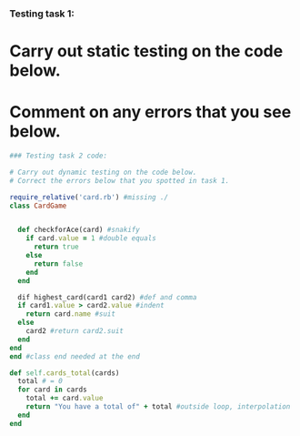### Testing task 1:

# Carry out static testing on the code below.
# Comment on any errors that you see below.
```ruby
### Testing task 2 code:

# Carry out dynamic testing on the code below.
# Correct the errors below that you spotted in task 1.

require_relative('card.rb') #missing ./
class CardGame


  def checkforAce(card) #snakify
    if card.value = 1 #double equals
      return true
    else
      return false
    end
  end

  dif highest_card(card1 card2) #def and comma
  if card1.value > card2.value #indent
    return card.name #suit
  else
    card2 #return card2.suit
  end
end
end #class end needed at the end

def self.cards_total(cards)
  total # = 0
  for card in cards
    total += card.value
    return "You have a total of" + total #outside loop, interpolation
  end
end


```
